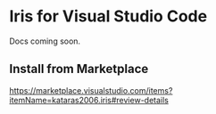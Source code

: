 # Iris for Visual Studio Code

Docs coming soon.

## Install from Marketplace

https://marketplace.visualstudio.com/items?itemName=kataras2006.iris#review-details